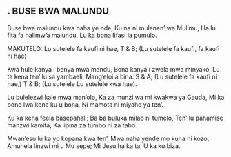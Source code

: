 ## . BUSE BWA MALUNDU

Buse bwa malundu kwa naha ye nde,
Ku na ni mulenen’ wa Mulimu,
Ha lu fita fa halimw’a malundu,
Lu ka bona lifasi la pumulo.

MAKUTELO:
Lu sutelele fa kaufi ni hae,
T  & B; (Lu sutelele fa kaufi, fa kaufi ni hae)

Kwa hule kanya i benya mwa mandu,
Bona kanya i zwela mwa minyako,
Lu ta kena ten’ lu sa yambaeli,
Mang’eloi a bina.
S & A; (Lu sutelele fa kaufi ni hae,)
T & B; (Lu sutelele Lu sutelele kwa hae).


Lu bulelezwi kale mwa man’olo,
Ka za munzi wa mi kwakwa ya Gauda,
Mi ka pono lwa kona ku u bona,
Ni mamota ni miyaho ya ten’.


Ku ka kena feela basepahali;
Ba ba buluka milao ni tumelo,
Ten’ lu pahamise manzwi kamita;
Ka lipina za tumbo ni za tabo.


Mwan’esu lu ka yo kopana kwa ten’,
Mwa naha yende mo kuna ni kozo,
Amuhela linzwi mi u Mu sepe;
Mi Jesu ha ka ta, U ka ku biza.



